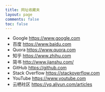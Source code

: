 ```yaml
---
title: 网址收藏夹
layout: page
comments: false
toc: false
---
```


* Google
https://www.google.com
* 百度
https://www.baidu.com
* Quora
https://www.quora.com
* 知乎
https://www.zhihu.com
* 简书
http://www.jianshu.com/
* GitHub
https://github.com
* Stack Overflow
https://stackoverflow.com
* YouTube
https://www.youtube.com
* 云栖社区
https://yq.aliyun.com/articles



